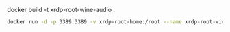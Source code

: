 docker build -t xrdp-root-wine-audio .

```bash
docker run -d -p 3389:3389 -v xrdp-root-home:/root --name xrdp-root-wine-audio xrdp-root-wine-audio
